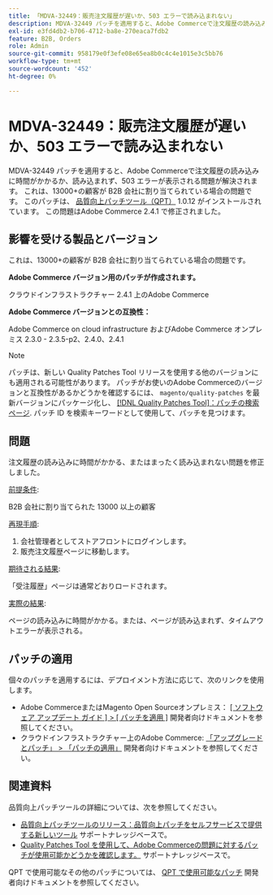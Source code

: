 ```yaml
---
title: 「MDVA-32449：販売注文履歴が遅いか、503 エラーで読み込まれない」
description: MDVA-32449 パッチを適用すると、Adobe Commerceで注文履歴の読み込みに時間がかかるか、読み込まれず、503 エラーが表示される問題が解決されます。 これは、13000+の顧客が B2B 会社に割り当てられている場合の問題です。 このパッチは、[Quality Patches Tool （QPT） ] （/help/announcements/adobe-commerce-announcements/magento-quality-patches-released-new-tool-to-self-serve-quality-patches.md） 1.0.12 がインストールされている場合に利用できます。 この問題はAdobe Commerce 2.4.1 で修正されました。
exl-id: e3fd4db2-b706-4712-ba8e-270eaca7fdb2
feature: B2B, Orders
role: Admin
source-git-commit: 958179e0f3efe08e65ea8b0c4c4e1015e3c5bb76
workflow-type: tm+mt
source-wordcount: '452'
ht-degree: 0%

---
```


# MDVA-32449：販売注文履歴が遅いか、503 エラーで読み込まれない

MDVA-32449 パッチを適用すると、Adobe Commerceで注文履歴の読み込みに時間がかかるか、読み込まれず、503 エラーが表示される問題が解決されます。 これは、13000+の顧客が B2B 会社に割り当てられている場合の問題です。 このパッチは、 [品質向上パッチツール（QPT）](/help/announcements/adobe-commerce-announcements/magento-quality-patches-released-new-tool-to-self-serve-quality-patches.md) 1.0.12 がインストールされています。 この問題はAdobe Commerce 2.4.1 で修正されました。

## 影響を受ける製品とバージョン

これは、13000+の顧客が B2B 会社に割り当てられている場合の問題です。

**Adobe Commerce バージョン用のパッチが作成されます。**

クラウドインフラストラクチャー 2.4.1 上のAdobe Commerce

**Adobe Commerce バージョンとの互換性：**

Adobe Commerce on cloud infrastructure およびAdobe Commerce オンプレミス 2.3.0 - 2.3.5-p2、2.4.0、2.4.1

>[!NOTE]
>
>パッチは、新しい Quality Patches Tool リリースを使用する他のバージョンにも適用される可能性があります。 パッチがお使いのAdobe Commerceのバージョンと互換性があるかどうかを確認するには、 `magento/quality-patches` を最新バージョンにパッケージ化し、 [[!DNL Quality Patches Tool]：パッチの検索ページ](https://devdocs.magento.com/quality-patches/tool.html#patch-grid). パッチ ID を検索キーワードとして使用して、パッチを見つけます。

## 問題

注文履歴の読み込みに時間がかかる、またはまったく読み込まれない問題を修正しました。

<u>前提条件</u>:

B2B 会社に割り当てられた 13000 以上の顧客

<u>再現手順</u>:

1. 会社管理者としてストアフロントにログインします。
1. 販売注文履歴ページに移動します。

<u>期待される結果</u>:

「受注履歴」ページは通常どおりロードされます。

<u>実際の結果</u>:

ページの読み込みに時間がかかる。または、ページが読み込まれず、タイムアウトエラーが表示される。

## パッチの適用

個々のパッチを適用するには、デプロイメント方法に応じて、次のリンクを使用します。

* Adobe CommerceまたはMagento Open Sourceオンプレミス： [[ ソフトウェア アップデート ガイド ] > [ パッチを適用 ]](https://devdocs.magento.com/guides/v2.4/comp-mgr/patching/mqp.html) 開発者向けドキュメントを参照してください。
* クラウドインフラストラクチャー上のAdobe Commerce: [「アップグレードとパッチ」 > 「パッチの適用」](https://devdocs.magento.com/cloud/project/project-patch.html) 開発者向けドキュメントを参照してください。

## 関連資料

品質向上パッチツールの詳細については、次を参照してください。

* [品質向上パッチツールのリリース：品質向上パッチをセルフサービスで提供する新しいツール](/help/announcements/adobe-commerce-announcements/magento-quality-patches-released-new-tool-to-self-serve-quality-patches.md) サポートナレッジベースで。
* [Quality Patches Tool を使用して、Adobe Commerceの問題に対するパッチが使用可能かどうかを確認します。](/help/support-tools/patches-available-in-qpt-tool/check-patch-for-magento-issue-with-magento-quality-patches.md) サポートナレッジベースで。

QPT で使用可能なその他のパッチについては、 [QPT で使用可能なパッチ](https://devdocs.magento.com/quality-patches/tool.html#patch-grid) 開発者向けドキュメントを参照してください。
